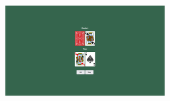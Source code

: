 ![Preview](https://raw.githubusercontent.com/FJrodafo/University/main/Languages/HTML-CSS-JS/Blackjack/Assets/Preview.png)